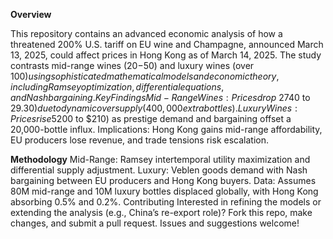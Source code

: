 **Overview**

This repository contains an advanced economic analysis of how a threatened 200% U.S. tariff on EU wine and Champagne, announced March 13, 2025, could affect prices in Hong Kong as of March 14, 2025. The study contrasts mid-range wines ($20-$50) and luxury wines (over $100) using sophisticated mathematical models and economic theory, including Ramsey optimization, differential equations, and Nash bargaining.
Key Findings
Mid-Range Wines: Prices drop ~27% ($40 to $29.30) due to dynamic oversupply (400,000 extra bottles).
Luxury Wines: Prices rise 5% ($200 to $210) as prestige demand and bargaining offset a 20,000-bottle influx.
Implications: Hong Kong gains mid-range affordability, EU producers lose revenue, and trade tensions risk escalation.



**Methodology**
Mid-Range: Ramsey intertemporal utility maximization and differential supply adjustment.
Luxury: Veblen goods demand with Nash bargaining between EU producers and Hong Kong buyers.
Data: Assumes 80M mid-range and 10M luxury bottles displaced globally, with Hong Kong absorbing 0.5% and 0.2%.
Contributing
Interested in refining the models or extending the analysis (e.g., China’s re-export role)? Fork this repo, make changes, and submit a pull request. Issues and suggestions welcome!
